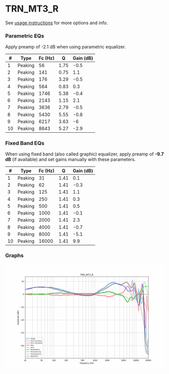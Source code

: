 # TRN_MT3_R
See [usage instructions](https://github.com/jaakkopasanen/AutoEq#usage) for more options and info.

### Parametric EQs
Apply preamp of -2.1 dB when using parametric equalizer.

|   # | Type    |   Fc (Hz) |    Q |   Gain (dB) |
|-----|---------|-----------|------|-------------|
|   1 | Peaking |        56 | 1.75 |        -0.5 |
|   2 | Peaking |       141 | 0.75 |         1.1 |
|   3 | Peaking |       176 | 3.29 |        -0.5 |
|   4 | Peaking |       564 | 0.83 |         0.3 |
|   5 | Peaking |      1746 | 5.38 |        -0.4 |
|   6 | Peaking |      2143 | 1.15 |         2.1 |
|   7 | Peaking |      3636 | 2.79 |        -0.5 |
|   8 | Peaking |      5430 | 5.55 |        -0.8 |
|   9 | Peaking |      6217 | 3.63 |        -6   |
|  10 | Peaking |      8643 | 5.27 |        -2.9 |

### Fixed Band EQs
When using fixed band (also called graphic) equalizer, apply preamp of **-9.7 dB** (if available) and set gains manually with these parameters.

|   # | Type    |   Fc (Hz) |    Q |   Gain (dB) |
|-----|---------|-----------|------|-------------|
|   1 | Peaking |        31 | 1.41 |         0.1 |
|   2 | Peaking |        62 | 1.41 |        -0.3 |
|   3 | Peaking |       125 | 1.41 |         1.1 |
|   4 | Peaking |       250 | 1.41 |         0.3 |
|   5 | Peaking |       500 | 1.41 |         0.5 |
|   6 | Peaking |      1000 | 1.41 |        -0.1 |
|   7 | Peaking |      2000 | 1.41 |         2.3 |
|   8 | Peaking |      4000 | 1.41 |        -0.7 |
|   9 | Peaking |      8000 | 1.41 |        -5.1 |
|  10 | Peaking |     16000 | 1.41 |         9.9 |

### Graphs
![](./TRN_MT3_R.png)
